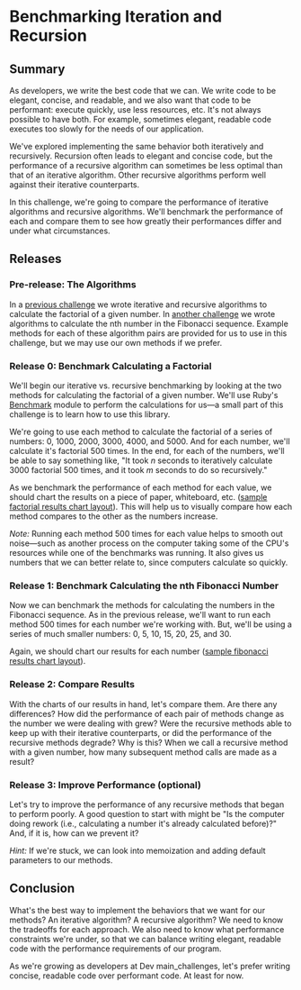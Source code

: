 # Benchmarking Iteration and Recursion

## Summary
As developers, we write the best code that we can.  We write code to be elegant, concise, and readable, and we also want that code to be performant: execute quickly, use less resources, etc.  It's not always possible to have both.  For example, sometimes elegant, readable code executes too slowly for the needs of our application.

We've explored implementing the same behavior both iteratively and recursively.  Recursion often leads to elegant and concise code, but the performance of a recursive algorithm can sometimes be less optimal than that of an iterative algorithm.  Other recursive algorithms perform well against their iterative counterparts.

In this challenge, we're going to compare the performance of iterative algorithms and recursive algorithms.  We'll benchmark the performance of each and compare them to see how greatly their performances differ and under what circumstances.


## Releases
### Pre-release: The Algorithms
In a [previous challenge](../../../algorithm-drill-factorial-challenge) we wrote iterative and recursive algorithms to calculate the factorial of a given number.  In [another challenge](../../../the-fibonacci-sequence-challenge) we wrote algorithms to calculate the nth number in the Fibonacci sequence.  Example methods for each of these algorithm pairs are provided for us to use in this challenge, but we may use our own methods if we prefer.


### Release 0: Benchmark Calculating a Factorial
We'll begin our iterative vs. recursive benchmarking by looking at the two methods for calculating the factorial of a given number.  We'll use Ruby's [Benchmark](http://www.ruby-doc.org/stdlib-2.1.0/libdoc/benchmark/rdoc/Benchmark.html) module to perform the calculations for us—a small part of this challenge is to learn how to use this library.

We're going to use each method to calculate the factorial of a series of numbers:  0, 1000, 2000, 3000, 4000, and 5000.  And for each number, we'll calculate it's factorial 500 times.  In the end, for each of the numbers, we'll be able to say something like, "It took *n* seconds to iteratively calculate 3000 factorial 500 times, and it took *m* seconds to do so recursively."

As we benchmark the performance of each method for each value, we should chart the results on a piece of paper, whiteboard, etc. ([sample factorial results chart layout](chart-examples/factorial.png)).  This will help us to visually compare how each method compares to the other as the numbers increase.

*Note:* Running each method 500 times for each value helps to smooth out noise—such as another process on the computer taking some of the CPU's resources while one of the benchmarks was running.  It also gives us numbers that we can better relate to, since computers calculate so quickly.

### Release 1: Benchmark Calculating the nth Fibonacci Number 
Now we can benchmark the methods for calculating the numbers in the Fibonacci sequence.  As in the previous release, we'll want to run each method 500 times for each number we're working with.  But, we'll be using a series of much smaller numbers:  0, 5, 10, 15, 20, 25, and 30.

Again, we should chart our results for each number ([sample fibonacci results chart layout](chart-examples/fibonacci.png)).


### Release 2: Compare Results
With the charts of our results in hand, let's compare them.  Are there any differences?  How did the performance of each pair of methods change as the number we were dealing with grew?  Were the recursive methods able to keep up with their iterative counterparts, or did the performance of the recursive methods degrade?  Why is this?  When we call a recursive method with a given number, how many subsequent method calls are made as a result?


### Release 3: Improve Performance (optional)
Let's try to improve the performance of any recursive methods that began to perform poorly.  A good question to start with might be "Is the computer doing rework (i.e., calculating a number it's already calculated before)?"  And, if it is, how can we prevent it?

*Hint:*  If we're stuck, we can look into memoization and adding default parameters to our methods.

## Conclusion
What's the best way to implement the behaviors that we want for our methods?  An iterative algorithm?  A recursive algorithm?  We need to know the tradeoffs for each approach.  We also need to know what performance constraints we're under, so that we can balance writing elegant, readable code with the performance requirements of our program.

As we're growing as developers at Dev main_challenges, let's prefer writing concise, readable code over performant code.  At least for now.
